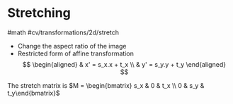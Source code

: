 # Stretching
#math #cv/transformations/2d/stretch 

- Change the aspect ratio of the image
- Restricted form of affine transformation
$$
\begin{aligned}
& x' = s_x.x + t_x \\
& y' = s_y.y + t_y
\end{aligned}
$$

The stretch matrix is $M = \begin{bmatrix} s_x & 0 & t_x \\ 0 & s_y & t_y\end{bmatrix}$